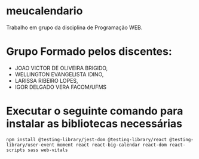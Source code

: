 # meucalendario
Trabalho em grupo da disciplina de Programação WEB.

# Grupo Formado pelos discentes:
 - JOAO VICTOR DE OLIVEIRA BRIGIDO,  
 - WELLINGTON EVANGELISTA IDINO,  
 - LARISSA RIBEIRO LOPES,  
 - IGOR DELGADO VERA
FACOM/UFMS

# Executar o seguinte comando para instalar as bibliotecas necessárias
```shell
npm install @testing-library/jest-dom @testing-library/react @testing-library/user-event moment react react-big-calendar react-dom react-scripts sass web-vitals
```